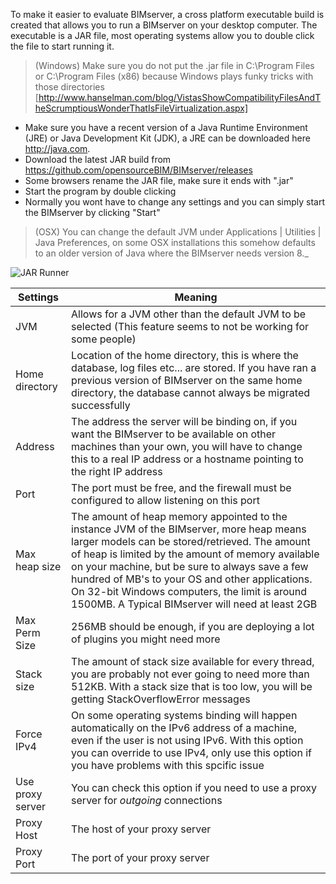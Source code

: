 To make it easier to evaluate BIMserver, a cross platform executable build is created that allows you to run a BIMserver on your desktop computer. The executable is a JAR file, most operating systems allow you to double click the file to start running it.

> (Windows) Make sure you do not put the .jar file in C:\Program Files or C:\Program Files (x86) because Windows plays funky tricks with those directories [http://www.hanselman.com/blog/VistasShowCompatibilityFilesAndTheScrumptiousWonderThatIsFileVirtualization.aspx]

  * Make sure you have a recent version of a Java Runtime Environment (JRE) or Java Development Kit (JDK), a JRE can be downloaded here http://java.com.
  * Download the latest JAR build from https://github.com/opensourceBIM/BIMserver/releases
  * Some browsers rename the JAR file, make sure it ends with ".jar"
  * Start the program by double clicking
  * Normally you wont have to change any settings and you can simply start the BIMserver by clicking "Start"

> (OSX) You can change the default JVM under Applications | Utilities | Java Preferences, on some OSX installations this somehow defaults to an older version of Java where the BIMserver needs version 8._

![JAR Runner](https://github.com/opensourceBIM/BIMserver/raw/master/Documentation/img/jar.png)

| Settings | Meaning |
| ---------------------------- |-------------|
| JVM | Allows for a JVM other than the default JVM to be selected (This feature seems to not be working for some people) |
| Home directory | Location of the home directory, this is where the database, log files etc... are stored. If you have ran a previous version of BIMserver on the same home directory, the database cannot always be migrated successfully |
| Address | The address the server will be binding on, if you want the BIMserver to be available on other machines than your own, you will have to change this to a real IP address or a hostname pointing to the right IP address |
| Port | The port must be free, and the firewall must be configured to allow listening on this port |
| Max heap size | The amount of heap memory appointed to the instance JVM of the BIMserver, more heap means larger models can be stored/retrieved. The amount of heap is limited by the amount of memory available on your machine, but be sure to always save a few hundred of MB's to your OS and other applications. On 32-bit Windows computers, the limit is around 1500MB. A Typical BIMserver will need at least 2GB |
| Max Perm Size | 256MB should be enough, if you are deploying a lot of plugins you might need more |
| Stack size | The amount of stack size available for every thread, you are probably not ever going to need more than 512KB. With a stack size that is too low, you will be getting StackOverflowError messages |
| Force IPv4 | On some operating systems binding will happen automatically on the IPv6 address of a machine, even if the user is not using IPv6. With this option you can override to use IPv4, only use this option if you have problems with this spcific issue |
| Use proxy server | You can check this option if you need to use a proxy server for _outgoing_ connections |
| Proxy Host | The host of your proxy server |
| Proxy Port | The port of your proxy server |